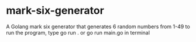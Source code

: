 # mark-six-generator
A Golang mark six generator that generates 6 random numbers from 1-49
to run the program, type go run . or go run main.go in terminal
